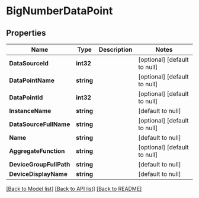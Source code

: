 # BigNumberDataPoint

## Properties
Name | Type | Description | Notes
------------ | ------------- | ------------- | -------------
**DataSourceId** | **int32** |  | [optional] [default to null]
**DataPointName** | **string** |  | [optional] [default to null]
**DataPointId** | **int32** |  | [optional] [default to null]
**InstanceName** | **string** |  | [default to null]
**DataSourceFullName** | **string** |  | [optional] [default to null]
**Name** | **string** |  | [default to null]
**AggregateFunction** | **string** |  | [optional] [default to null]
**DeviceGroupFullPath** | **string** |  | [default to null]
**DeviceDisplayName** | **string** |  | [default to null]

[[Back to Model list]](../README.md#documentation-for-models) [[Back to API list]](../README.md#documentation-for-api-endpoints) [[Back to README]](../README.md)


